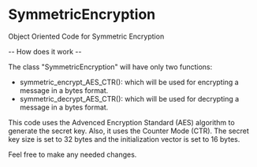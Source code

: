 # SymmetricEncryption
Object Oriented Code for Symmetric Encryption

-- How does it work --

The class "SymmetricEncryption" will have only two functions:
- symmetric_encrypt_AES_CTR(): which will be used for encrypting a message in a bytes format.
- symmetric_decrypt_AES_CTR(): which will be used for decrypting a message in a bytes format.

This code uses the Advenced Encryption Standard (AES) algorithm to generate the secret key. Also, it uses the Counter Mode (CTR).
The secret key size is set to 32 bytes and the initialization vector is set to 16 bytes.

Feel free to make any needed changes.
